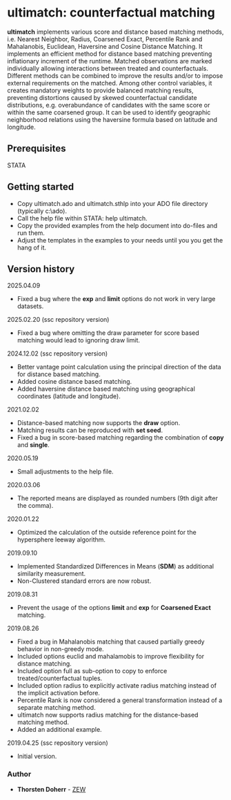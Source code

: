 # ultimatch: counterfactual matching
**ultimatch** implements various score and distance based matching methods, i.e. Nearest Neighbor, Radius, Coarsened Exact, Percentile Rank and Mahalanobis, Euclidean, Haversine and Cosine Distance Matching. It implements an efficient method for distance based matching preventing inflationary increment of the runtime. Matched observations are marked individually allowing interactions between treated and counterfactuals. Different methods can be combined to improve the results and/or to impose external requirements on the matched. Among other control variables, it creates mandatory weights to provide balanced matching results, preventing distortions caused by skewed counterfactual candidate distributions, e.g. overabundance of candidates with the same score or within  the same coarsened group. It can be used to identify geographic neighborhood relations using the haversine formula based on latitude and longitude.

## Prerequisites
STATA

## Getting started
* Copy ultimatch.ado and ultimatch.sthlp into your ADO file directory (typically c:\ado).
* Call the help file within STATA: help ultimatch.
* Copy the provided examples from the help document into do-files and run them.
* Adjust the templates in the examples to your needs until you you get the hang of it.

## Version history

2025.04.09
* Fixed a bug where the **exp** and **limit** options do not work in very large datasets.

2025.02.20 (ssc repository version)
* Fixed a bug where omitting the draw parameter for score based matching would lead to ignoring draw limit.

2024.12.02 (ssc repository version)
* Better vantage point calculation using the principal direction of the data for distance based matching.
* Added cosine distance based matching.
* Added haversine distance based matching using geographical coordinates (latitude and longitude).

2021.02.02
* Distance-based matching now supports the **draw** option.
* Matching results can be reproduced with **set seed**.
* Fixed a bug in score-based matching regarding the combination of **copy** and **single**.

2020.05.19
* Small adjustments to the help file.

2020.03.06
* The reported means are displayed as rounded numbers (9th digit after the comma).

2020.01.22
* Optimized the calculation of the outside reference point for the hypersphere leeway algorithm.

2019.09.10
* Implemented Standardized Differences in Means (**SDM**) as additional similarity measurement.
* Non-Clustered standard errors are now robust.

2019.08.31
* Prevent the usage of the options **limit** and **exp** for **Coarsened Exact** matching.

2019.08.26
* Fixed a bug in Mahalanobis matching that caused partially greedy behavior in non-greedy mode.
* Included options euclid and mahalamobis to improve flexibility for distance matching.
* Included option full as sub-option to copy to enforce treated/counterfactual tuples.
* Included option radius to explicitly activate radius matching instead of the implicit activation before.
* Percentile Rank is now considered a general transformation instead of a separate matching method.
* ultimatch now supports radius matching for the distance-based matching method.
* Added an additional example.

2019.04.25 (ssc repository version)
* Initial version.

### Author
* **Thorsten Doherr** - [ZEW](https://www.zew.de/en/team/tdo/)
